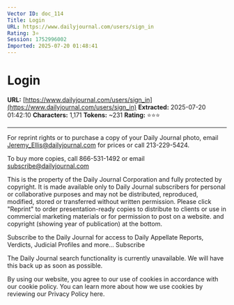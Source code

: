 ```yaml
---
Vector ID: doc_114
Title: Login
URL: https://www.dailyjournal.com/users/sign_in
Rating: 3⭐
Session: 1752996002
Imported: 2025-07-20 01:48:41
---
```


# Login

**URL:** [https://www.dailyjournal.com/users/sign_in](https://www.dailyjournal.com/users/sign_in)
**Extracted:** 2025-07-20 01:42:10
**Characters:** 1,171
**Tokens:** ~231
**Rating:** ⭐⭐⭐

---








For reprint rights or to purchase a copy of your Daily Journal photo, email Jeremy_Ellis@dailyjournal.com for prices or call 213-229-5424.

To buy more copies, call 866-531-1492 or email subscribe@dailyjournal.com


This is the property of the Daily Journal Corporation and fully protected by copyright.
It is made available only to Daily Journal subscribers for personal or collaborative purposes
and may not be distributed, reproduced, modified, stored or transferred without written permission.
Please click "Reprint" to order presentation-ready copies to distribute to clients or use in commercial
marketing materials or for permission to post on a website. and copyright (showing year of publication) at the bottom.






Subscribe to the Daily Journal for access to Daily Appellate Reports, Verdicts, Judicial Profiles and more...
Subscribe















The Daily Journal search functionality is currently unavailable. We will have this back up as soon as possible.












By using our website, you agree to our use of cookies in accordance with our cookie policy. You can learn more about how we use cookies by reviewing our Privacy Policy
here.




